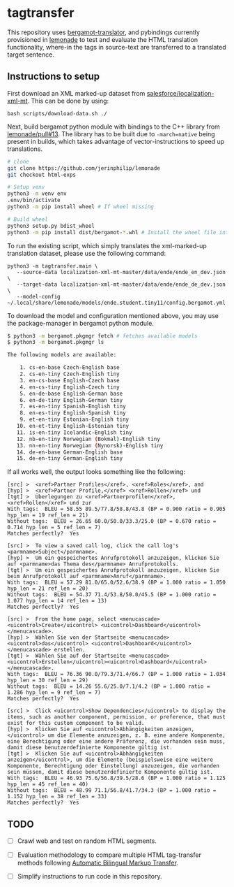 # tagtransfer


This repository uses
[bergamot-translator](https://github.com/browsermt/bergamot-translator), and
pybindings currently provisioned in
[lemonade](https://github.com/jerinphilip/lemonade/pull/13/) to test and
evaluate the HTML
translation functionality, where-in
the tags in source-text are transferred to a translated target sentence.


## Instructions to setup


First download an XML marked-up dataset from
[salesforce/localization-xml-mt](https://github.com/salesforce/localization-xml-mt).
This can be done by using:

```
bash scripts/download-data.sh ./
```

Next, build bergamot python module with bindings to the C++ library from
[lemonade/pull#13](https://github.com/jerinphilip/lemonade/pull/13/). The
library has to be built due to `-march=native` being present in builds, which
takes advantage of vector-instructions to speed up translations.

```bash
# clone
git clone https://github.com/jerinphilip/lemonade
git checkout html-exps

# Setup venv
python3 -m venv env
.env/bin/activate
python3 -m pip install wheel # If wheel missing

# Build wheel
python3 setup.py bdist_wheel
python3 -m pip install dist/bergamot-*.whl # Install the wheel file into virtual environment.
```


To run the existing script, which simply translates the xml-marked-up
translation dataset, please use the following command:

```
python3 -m tagtransfer.main \
   --source-data localization-xml-mt-master/data/ende/ende_en_dev.json \
   --target-data localization-xml-mt-master/data/ende/ende_de_dev.json \
   --model-config ~/.local/share/lemonade/models/ende.student.tiny11/config.bergamot.yml
```

To download the model and configuration mentioned above, you may use the package-manager in bergamot python module.

```bash
$ python3 -m bergamot.pkgmgr fetch # fetches available models
$ python3 -m bergamot.pkgmgr ls

The following models are available:

    1. cs-en-base Czech-English base
    2. cs-en-tiny Czech-English tiny
    3. en-cs-base English-Czech base
    4. en-cs-tiny English-Czech tiny
    5. en-de-base English-German base
    6. en-de-tiny English-German tiny
    7. es-en-tiny Spanish-English tiny
    8. en-es-tiny English-Spanish tiny
    9. et-en-tiny Estonian-English tiny
   10. en-et-tiny English-Estonian tiny
   11. is-en-tiny Icelandic-English tiny
   12. nb-en-tiny Norwegian (Bokmal)-English tiny
   13. nn-en-tiny Norwegian (Nynorsk)-English tiny
   14. de-en-base German-English base
   15. de-en-tiny German-English tiny

```

If all works well, the output looks something like the following:

```
[src] >  <xref>Partner Profiles</xref>, <xref>Roles</xref>, and
[hyp] >  <xref>Partner Profile,</xref> <xref>Rollen</xref> und
[tgt] >  Überlegungen zu <xref>Partnerprofilen</xref>, <xref>Rollen</xref> und zur
With tags:  BLEU = 58.55 89.5/77.8/58.8/43.8 (BP = 0.900 ratio = 0.905 hyp_len = 19 ref_len = 21)
Without tags:  BLEU = 26.65 60.0/50.0/33.3/25.0 (BP = 0.670 ratio = 0.714 hyp_len = 5 ref_len = 7)
Matches perfectly?  Yes

[src] >  To view a saved call log, click the call log's <parmname>Subject</parmname>.
[hyp] >  Um ein gespeichertes Anrufprotokoll anzuzeigen, klicken Sie auf <parmname>das Thema des</parmname> Anrufprotokolls.
[tgt] >  Um ein gespeichertes Anrufprotokoll anzuzeigen, klicken Sie beim Anrufprotokoll auf <parmname>Anruf</parmname>.
With tags:  BLEU = 57.29 81.0/65.0/52.6/38.9 (BP = 1.000 ratio = 1.050 hyp_len = 21 ref_len = 20)
Without tags:  BLEU = 54.37 71.4/53.8/50.0/45.5 (BP = 1.000 ratio = 1.077 hyp_len = 14 ref_len = 13)
Matches perfectly?  Yes

[src] >  From the home page, select <menucascade><uicontrol>Create</uicontrol> <uicontrol>Dashboard</uicontrol></menucascade>.
[hyp] >  Wählen Sie von der Startseite <menucascade><uicontrol>das</uicontrol> <uicontrol>Dashboard</uicontrol></menucascade> erstellen.
[tgt] >  Wählen Sie auf der Startseite <menucascade><uicontrol>Erstellen</uicontrol><uicontrol>Dashboard</uicontrol></menucascade>.
With tags:  BLEU = 76.36 90.0/79.3/71.4/66.7 (BP = 1.000 ratio = 1.034 hyp_len = 30 ref_len = 29)
Without tags:  BLEU = 14.26 55.6/25.0/7.1/4.2 (BP = 1.000 ratio = 1.286 hyp_len = 9 ref_len = 7)
Matches perfectly?  Yes

[src] >  Click <uicontrol>Show Dependencies</uicontrol> to display the items, such as another component, permission, or preference, that must exist for this custom component to be valid.
[hyp] >  Klicken Sie auf <uicontrol>Abhängigkeiten anzeigen,</uicontrol> um die Elemente anzuzeigen, z. B. eine andere Komponente, eine Berechtigung oder eine andere Präferenz, die vorhanden sein muss, damit diese benutzerdefinierte Komponente gültig ist.
[tgt] >  Klicken Sie auf <uicontrol>Abhängigkeiten anzeigen</uicontrol>, um die Elemente (beispielsweise eine weitere Komponente, Berechtigung oder Einstellung) anzuzeigen, die vorhanden sein müssen, damit diese benutzerdefinierte Komponente gültig ist.
With tags:  BLEU = 46.93 75.6/56.8/39.5/28.6 (BP = 1.000 ratio = 1.125 hyp_len = 45 ref_len = 40)
Without tags:  BLEU = 48.99 71.1/56.8/41.7/34.3 (BP = 1.000 ratio = 1.152 hyp_len = 38 ref_len = 33)
Matches perfectly?  Yes
```


## TODO

- [ ] Crawl web and test on random HTML segments.
- [ ] Evaluation methodology to compare multiple HTML tag-transfer methods following [Automatic Bilingual Markup Transfer](https://aclanthology.org/2021.findings-emnlp.299.pdf).
- [ ] Simplify instructions to run code in this repository.

